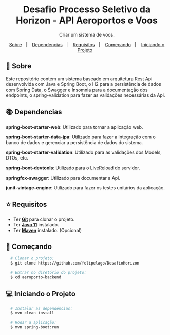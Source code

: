 <h1 align="center">
Desafio Processo Seletivo da Horizon - API Aeroportos e Voos
</h1>

<p align="center">
  Criar um sistema de voos.
</p>

<p align="center">
  <a href="#page_with_curl-sobre">Sobre</a>&nbsp;&nbsp;&nbsp;|&nbsp;&nbsp;&nbsp;
  <a href="#books-dependencias">Dependencias</a>&nbsp;&nbsp;&nbsp;|&nbsp;&nbsp;&nbsp;
  <a href="#star-requisitos">Requisitos</a>&nbsp;&nbsp;&nbsp;|&nbsp;&nbsp;&nbsp;  
  <a href="#rocket-começando">Começando</a>&nbsp;&nbsp;&nbsp;|&nbsp;&nbsp;&nbsp;
  <a href="#computer-iniciando-o-projeto">Iniciando o Projeto</a>&nbsp;&nbsp;&nbsp;
</p>

## :page_with_curl: Sobre
Este repositório contém um sistema baseado em arquitetura Rest Api desenvolvida com Java e Spring Boot, o H2 para a persistência de dados com Spring Data, 
o Swagger e Insomnia para a documentação dos endpoints, o spring-validation para fazer as validações necessárias da Api.

## :books: **Dependencias**


**spring-boot-starter-web**: Utilizado para tornar a aplicação web.

**spring-boot-starter-data-jpa**: Utilizado para fazer a integração com o banco de dados e gerenciar a persistência de dados do sistema.

**spring-boot-starter-validation**: Utilizado para as validações dos Models, DTOs, etc.

**spring-boot-devtools**: Utilizado para o LiveReload do servidor.

**springfox-swagger**: Utilizado para documentar a Api.

**junit-vintage-engine**: Utilizado para fazer os testes unitários da aplicação.


## :star: Requisitos
- Ter [**Git**](https://git-scm.com/) para clonar o projeto.
- Ter [**Java 11**](https://www.oracle.com/br/java/technologies/javase/jdk11-archive-downloads.html) instalado.
- Ter [**Maven**]([https://gradle.org/install/](https://maven.apache.org/download.cgi)) instalado. (Opcional)


## :rocket: Começando
``` bash
  # Clonar o projeto:
  $ git clone https://github.com/felipelago/DesafioHorizon

  # Entrar no diretório do projeto:
  $ cd aeroporto-backend 
```

## :computer: Iniciando o Projeto
```bash
  # Instalar as dependências:
  $ mvn clean install 

  # Rodar a aplicação:
  $ mvn spring-boot:run
```
